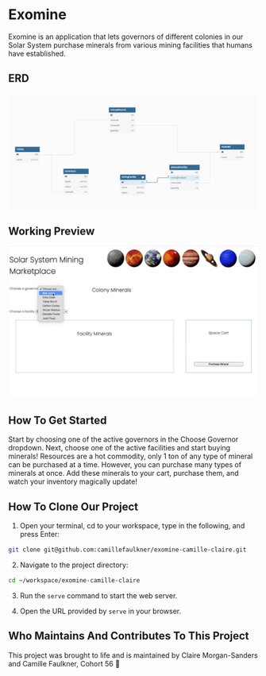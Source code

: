 # Exomine

Exomine is an application that lets governors of different colonies in our Solar System purchase minerals from various mining facilities that humans have established.


## ERD

![erd for project](./images/exomineerd.png)

## Working Preview

![gif of project](./images/exominevid.gif)


## How To Get Started
Start by choosing one of the active governors in the Choose Governor dropdown. Next, choose one of the active facilities and start buying minerals!
Resources are a hot commodity, only 1 ton of any type of mineral can be purchased at a time. However, you can purchase many types of minerals at once. 
Add these minerals to your cart, purchase them, and watch your inventory magically update!

## How To Clone Our Project
1. Open your terminal, cd to your workspace, type in the following, and press Enter:
```sh
git clone git@github.com:camillefaulkner/exomine-camille-claire.git
```

2. Navigate to the project directory:
```sh
cd ~/workspace/exomine-camille-claire
```

3. Run the `serve` command to start the web server.

4. Open the URL provided by `serve` in your browser.


## Who Maintains And Contributes To This Project
This project was brought to life and is maintained by Claire Morgan-Sanders and Camille Faulkner, Cohort 56 :blue_heart:
